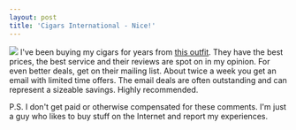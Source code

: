 ```yaml
---
layout: post
title: 'Cigars International - Nice!'
---
```

![](http://www.cigarsinternational.com/graphics/cilogo.jpg) I've been buying my cigars for years from [this outfit](http://cigarsinternational.com). They have the best prices, the best service and their reviews are spot on in my opinion. For even better deals, get on their mailing list. About twice a week you get an email with limited time offers. The email deals are often outstanding and can represent a sizeable savings. Highly recommended.

P.S. I don't get paid or otherwise compensated for these comments. I'm just a guy who likes to buy stuff on the Internet and report my experiences.
